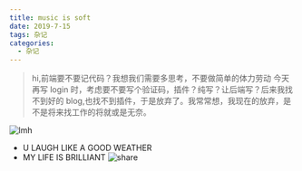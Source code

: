 ```yaml
---
title: music is soft
date: 2019-7-15
tags: 杂记
categories:
  - 杂记
---
```


> hi,前端要不要记代码？我想我们需要多思考，不要做简单的体力劳动
> 今天再写 login 时，考虑要不要写个验证码，插件？纯写？让后端写？后来我找不到好的 blog,也找不到插件，于是放弃了。我常常想，我现在的放弃，是不是将来找工作的将就或是无奈。

![lmh](/asset-an-image/lmh.JPG)

- U LAUGH LIKE A GOOD WEATHER
- MY LIFE IS BRILLIANT
  ![share](/asset-an-image/share.png)
